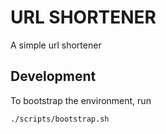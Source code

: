# URL SHORTENER

A simple url shortener

## Development

To bootstrap the environment, run

    ./scripts/bootstrap.sh
